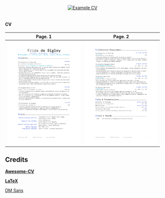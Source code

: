 
<div align="center">
 
  <a href="http://desigley.space/Documents/cv.pdf">
    <img alt="Example CV" src="https://img.shields.io/badge/cv-pdf-green.svg" />
  </a>

</div>
<br />



#### CV


| Page. 1 | Page. 2 |
|:---:|:---:|
| [![Résumé](preview/cv1.png)](http://desigley.space/Documents/cv.pdf)  | [![Résumé](preview/cv2.png)](http://desigley.space/Documents/cv.pdf) |


## Credits
[**Awesome-CV**](https://github.com/posquit0/Awesome-CV)

[**LaTeX**](http://www.latex-project.org) 

[DM Sans](https://fonts.google.com/specimen/DM+Sans)